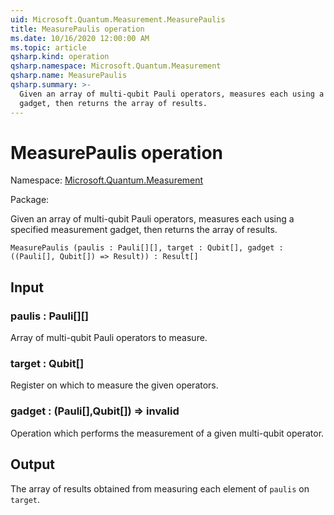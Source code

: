 ```yaml
---
uid: Microsoft.Quantum.Measurement.MeasurePaulis
title: MeasurePaulis operation
ms.date: 10/16/2020 12:00:00 AM
ms.topic: article
qsharp.kind: operation
qsharp.namespace: Microsoft.Quantum.Measurement
qsharp.name: MeasurePaulis
qsharp.summary: >-
  Given an array of multi-qubit Pauli operators, measures each using a specified measurement
  gadget, then returns the array of results.
---
```


# MeasurePaulis operation

Namespace: [Microsoft.Quantum.Measurement](xref:Microsoft.Quantum.Measurement)

Package: [](https://nuget.org/packages/)


Given an array of multi-qubit Pauli operators, measures each using a specified measurementgadget, then returns the array of results.

```Q#
MeasurePaulis (paulis : Pauli[][], target : Qubit[], gadget : ((Pauli[], Qubit[]) => Result)) : Result[]
```


## Input

### paulis : Pauli[][]

Array of multi-qubit Pauli operators to measure.


### target : Qubit[]

Register on which to measure the given operators.


### gadget : (Pauli[],Qubit[]) => __invalid<Result>__ 

Operation which performs the measurement of a given multi-qubit operator.



## Output

The array of results obtained from measuring each element of `paulis`on `target`.